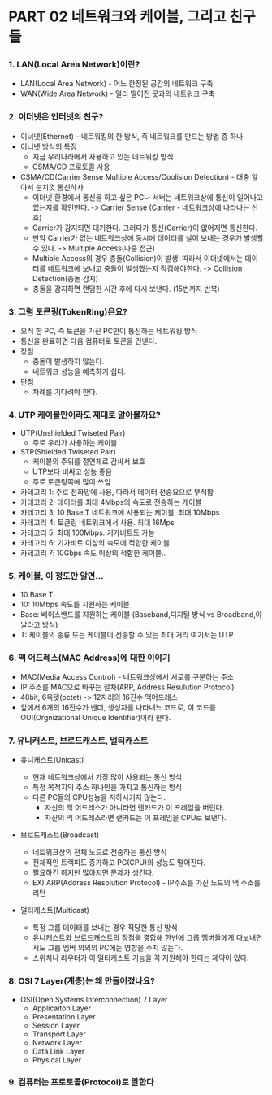 # PART 02 네트워크와 케이블, 그리고 친구들

### 1. LAN(Local Area Network)이란?
- LAN(Local Area Network) - 어느 한정된 공간의 네트워크 구축
- WAN(Wide Area Network) - 멀리 떨어진 곳과의 네트워크 구축

### 2. 이더넷은 인터넷의 친구?
- 이너넷(Ethernet) - 네트워킹의 한 방식, 즉 네트워크를 만드는 방법 중 하나
- 이너넷 방식의 특징
  - 지금 우리나라에서 사용하고 있는 네트워킹 방식
  - CSMA/CD 프로토콜 사용
- CSMA/CD(Carrier Sense Multiple Access/Coolision Detection) - 대충 알아서 눈치껏 통신하자
  - 이더넷 환경에서 통신을 하고 싶은 PC나 서버는 네트워크상에 통신이 일어나고 있는지를 확인한다. -> Carrier Sense (Carrier - 네트워크상에 나타나는 신호)
  - Carrier가 감지되면 대기한다. 그러다가 통신(Carrier)이 없어지면 통신한다.
  - 만약 Carrier가 없는 네트워크상에 동시에 데이터를 실어 보내는 경우가 발생할 수 있다. -> Multiple Access(다중 접근)
  - Multiple Access의 경우 충돌(Collision)이 발생! 따라서 이더넷에서는 데이터를 네트워크에 보내고 충돌이 발생했는지 점검해야한다. -> Collision Detection(충돌 감지)
  - 충돌을 감지하면 랜덤한 시간 후에 다시 보낸다. (15번까지 반복) 

### 3. 그럼 토큰링(TokenRing)은요?
- 오직 한 PC, 즉 토큰을 가진 PC만이 통신하는 네트워킹 방식
- 통신을 완료하면 다음 컴퓨터로 토큰을 건넨다.
- 장점
  - 충돌이 발생하지 않는다.
  - 네트워크 성능을 예측하기 쉽다.
- 단점
  - 차례를 기다려야 한다.   

### 4. UTP 케이블만이라도 제대로 알아볼까요?
- UTP(Unshielded Twiseted Pair)
  - 주로 우리가 사용하는 케이블   
- STP(Shielded Twiseted Pair)
  - 케이블의 주위를 절연체로 감싸서 보호
  - UTP보다 비싸고 성능 좋음
  - 주로 토큰링쪽에 많이 쓰임
- 카테고리 1: 주로 전화망에 사용, 따라서 데이터 전송요으로 부적합
- 카테고리 2: 데이터를 최대 4Mbps의 속도로 전송하는 케이블
- 카테고리 3: 10 Base T 네트워크에 사용되는 케이블. 최대 10Mbps
- 카테고리 4: 토큰링 네트워크에서 사용. 최대 16Mps
- 카테고리 5: 최대 100Mbps. 기가비트도 가능
- 카테고리 6: 기가비트 이상의 속도에 적합한 케이블. 
- 카테고리 7: 10Gbps 속도 이상의 적합한 케이블..   

### 5. 케이블, 이 정도만 알면…
- 10 Base T
- 10: 10Mbps 속도를 지원하는 케이블
- Base: 베이스밴드를 지원하는 케이블 (Baseband,디지털 방식 vs Broadband,아날라고 방식)
- T: 케이블의 종류 또는 케이블이 전송할 수 있는 최대 거리 여기서는 UTP

### 6. 맥 어드레스(MAC Address)에 대한 이야기
- MAC(Media Access Control) - 네트워크상에서 서로를 구분하는 주소
- IP 주소를 MAC으로 바꾸는 절차(ARP, Address Resulution Protocol)
- 48bit, 6옥텟(octet) -> 12자리의 16진수 맥어드레스
- 앞에서 6개의 16진수가 벤더, 생성자를 나타내느 코드로, 이 코드를 OUI(Orgnizational Unique Identifier)이라 한다.

### 7. 유니캐스트, 브로드캐스트, 멀티캐스트
- 유니캐스트(Unicast)
  - 현재 네트워크상에서 가장 많이 사용되는 통신 방식
  - 특정 목적지의 주소 하나만을 가지고 통신하는 방식
  - 다른 PC들의 CPU성능을 저하시키지 않는다.   
    - 자신의 맥 어드레스가 아니라면 랜카드가 이 프레임을 버린다.  
    - 자신의 맥 어드레스라면 랜카드는 이 프레임을 CPU로 보낸다.  

- 브로드캐스트(Broadcast)
  - 네트워크상의 전체 노드로 전송하는 통신 방식
  - 전체적인 트랙피도 증가하고 PC(CPU)의 성능도 떨어진다. 
  - 필요하긴 하지만 많아지면 문제가 생긴다.
  - EX) ARP(Address Resolution Protocol) - IP주소를 가진 노드의 맥 주소를 리턴

- 멀티캐스트(Multicast)
  - 특정 그룹 데이터를 보내는 경우 적당한 통신 방식
  - 유니캐스트와 브로드캐스트의 장점을 곃합해 한번에 그룹 멤버들에게 다보내면서도 그룹 멤버 의외의 PC에는 영향을 주지 않는다.
  - 스위치나 라우터가 이 멀티캐스트 기능을 꼭 지원해야 한다는 제약이 있다.  
  
### 8. OSI 7 Layer(계층)는 왜 만들어졌나요?
- OSI(Open Systems Interconnection) 7 Layer
  - Applicaiton Layer
  - Presentation Layer
  - Session Layer
  - Transport Layer
  - Network Layer
  - Data Link Layer
  - Physical Layer
   

### 9. 컴퓨터는 프로토콜(Protocol)로 말한다
